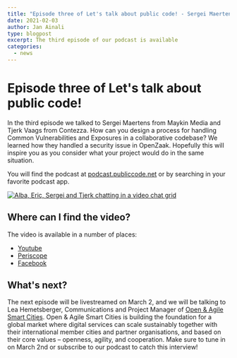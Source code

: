 ```yaml
---
title: "Episode three of Let's talk about public code! - Sergei Maertens and Tjerk Vaags from OpenZaak"
date: 2021-02-03
author: Jan Ainali
type: blogpost
excerpt: The third episode of our podcast is available
categories:
  - news
---
```


# Episode three of Let's talk about public code!

In the third episode we talked to Sergei Maertens from Maykin Media and Tjerk Vaags from Contezza.
How can you design a process for handling Common Vulnerabilities and Exposures in a collaborative codebase?
We learned how they handled a security issue in OpenZaak. Hopefully this will inspire you as you consider what your project would do in the same situation.

You will find the podcast at [podcast.publiccode.net](https://podcast.publiccode.net/e/3-sergei-maertens-and-tjerk-vaags-openzaak/) or by searching in your favorite podcast app.

[![Alba, Eric, Sergei and Tjerk chatting in a video chat grid]({{site.url}}/assets/screenshot-episode-3.png)](https://www.youtube.com/watch?v=1xojrumKgfA)

## Where can I find the video?

The video is available in a number of places:

- [Youtube](https://www.youtube.com/watch?v=1xojrumKgfA)
- [Periscope](https://www.pscp.tv/w/1gqxvoRWjgwKB)
- [Facebook](https://www.facebook.com/publiccodenet/videos/321846445885858/)

## What's next?

The next episode will be livestreamed on March 2, and we will be talking to Lea Hemetsberger, Communications and Project Manager of [Open & Agile Smart Cities](https://oascities.org/).
Open & Agile Smart Cities is building the foundation for a global market where digital services can scale sustainably together with their international member cities and partner organisations, and based on their core values – openness, agility, and cooperation.
Make sure to tune in on March 2nd or subscribe to our podcast to catch this interview!
